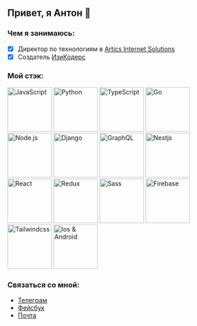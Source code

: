 ## Привет, я Антон 👋

### Чем я занимаюсь:

- [x] Директор по технологиям в [Artics Internet Solutions](https://artics.ru/)
- [x] Создатель [ИзиКодерс](https://easycoders.ru)

### Мой стэк:
<div style="text-align: left">
  <img src="http://easycoders.ru/assets/badges/JS.png" alt="JavaScript" width="100"/>
  <img src="https://easycoders.ru/assets/badges/python.png" alt="Python" width="100"/>
  <img src="https://easycoders.ru/assets/badges/typescript.png" alt="TypeScript" width="100"/>
  <img src="https://easycoders.ru/assets/badges/go.png" alt="Go" width="100"/>
  <img src="http://easycoders.ru/assets/badges/nodejs.png" alt="Node.js" width="100"/>
  <img src="https://easycoders.ru/assets/badges/django.png" alt="Django" width="100"/>
  <img src="http://easycoders.ru/assets/badges/graphql.png" alt="GraphQL" width="100"/>
  <img src="http://easycoders.ru/assets/badges/nestjs.png" alt="Nestjs" width="100"/>
  <img src="http://easycoders.ru/assets/badges/react.png" alt="React" width="100"/>
  <img src="https://easycoders.ru/assets/badges/redux.png" alt="Redux" width="100"/>
  <img src="https://easycoders.ru/assets/badges/sass.png" alt="Sass" width="100"/>
  <img src="https://easycoders.ru/assets/badges/firebase.png" alt="Firebase" width="100"/>
  <img src="https://easycoders.ru/assets/badges/tailwind.png" alt="Tailwindcss" width="100"/>
  <img src="https://easycoders.ru/assets/badges/iosAndroid.png" alt="Ios & Android" width="100"/>
</div>



### Связаться со мной:

- [Телеграм](https://t.me/agolosnichenko)
- [Фейсбук](https://www.facebook.com/agolosnichenko/)
- [Почта](mailto:anton@easycoders.ru)

<!--

**Here are some ideas to get you started:**

🙋‍♀️ A short introduction - what is your organization all about?
🌈 Contribution guidelines - how can the community get involved?
👩‍💻 Useful resources - where can the community find your docs? Is there anything else the community should know?
🍿 Fun facts - what does your team eat for breakfast?
🧙 Remember, you can do mighty things with the power of [Markdown](https://guides.github.com/features/mastering-markdown/)
-->
